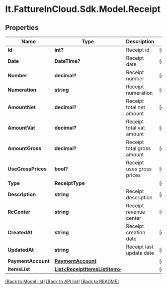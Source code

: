 # It.FattureInCloud.Sdk.Model.Receipt

## Properties

Name | Type | Description | Notes
------------ | ------------- | ------------- | -------------
**Id** | **int?** | Receipt id | [optional] 
**Date** | **DateTime?** | Receipt date | [optional] 
**Number** | **decimal?** | Receipt number | [optional] 
**Numeration** | **string** | Receipt numeration | [optional] 
**AmountNet** | **decimal?** | Receipt total net amount | [optional] 
**AmountVat** | **decimal?** | Receipt total vat amount | [optional] 
**AmountGross** | **decimal?** | Receipt total gross amount | [optional] 
**UseGrossPrices** | **bool?** | Receipt uses gross prices | [optional] 
**Type** | **ReceiptType** |  | [optional] 
**Description** | **string** | Receipt description | [optional] 
**RcCenter** | **string** | Receipt revenue center | [optional] 
**CreatedAt** | **string** | Receipt creation date | [optional] 
**UpdatedAt** | **string** | Receipt last update date | [optional] 
**PaymentAccount** | [**PaymentAccount**](PaymentAccount.md) |  | [optional] 
**ItemsList** | [**List&lt;ReceiptItemsListItem&gt;**](ReceiptItemsListItem.md) |  | [optional] 

[[Back to Model list]](../README.md#documentation-for-models) [[Back to API list]](../README.md#documentation-for-api-endpoints) [[Back to README]](../README.md)

